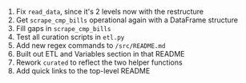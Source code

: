 1. Fix `read_data`, since it's 2 levels now with the restructure
2. Get `scrape_cmp_bills` operational again with a DataFrame structure
3. Fill gaps in `scrape_cmp_bills`
4. Test all curation scripts in `etl.py`
5. Add new regex commands to `/src/README.md`
6. Built out ETL and Variables section in that README
7. Rework `curated` to reflect the two helper functions
8. Add quick links to the top-level README